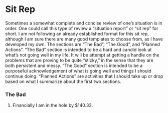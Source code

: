 # Sit Rep
Sometimes a somewhat complete and concise review of one’s situation is in order. One could call this type of review a “situation report” or “sit rep” for short. I am not following an already established format for this sit rep, although I am sure there are many good templates to choose from, as I have developed my own. The sections are “The Bad”, “The Good”, and “Planned Actions”.
“The Bad” section is intended to be a hard and candid look at what’s not going well in my life. It will be attempt at getting a handle on the problems that are proving to be quite “sticky,” in the sense that they are both persistent and messy.
“The Good” section is intended to be a purposeful acknowledgement of what is going well and things I should continue doing.
“Planned Actions” are activities that I should take up or drop based on what I summarize about the first two sections.
### The Bad
1. Financially I am in the hole by $140.33.

